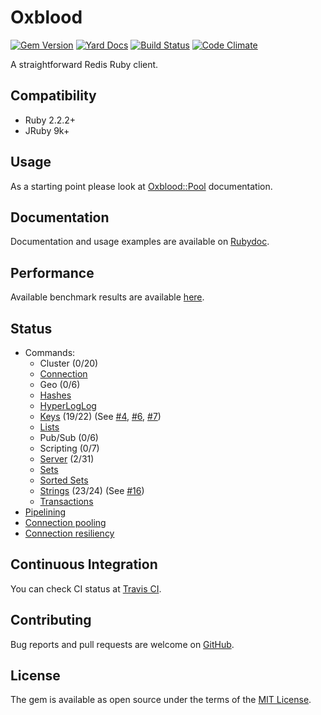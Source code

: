 # Oxblood

[![Gem Version](https://badge.fury.io/rb/oxblood.svg)](https://badge.fury.io/rb/oxblood)
[![Yard Docs](http://img.shields.io/badge/yard-docs-blue.svg)](http://rubydoc.info/github/etehtsea/oxblood/master/frames)
[![Build Status](https://travis-ci.org/etehtsea/oxblood.svg?branch=master)](https://travis-ci.org/etehtsea/oxblood)
[![Code Climate](https://codeclimate.com/github/etehtsea/oxblood/badges/gpa.svg)](https://codeclimate.com/github/etehtsea/oxblood)

A straightforward Redis Ruby client.

## Compatibility

- Ruby 2.2.2+
- JRuby 9k+

## Usage
As a starting point please look at [Oxblood::Pool](http://www.rubydoc.info/github/etehtsea/oxblood/master/Oxblood/Pool) documentation.

## Documentation
Documentation and usage examples are available on [Rubydoc](http://rubydoc.info/github/etehtsea/oxblood/master/frames).

## Performance
Available benchmark results are available [here](https://github.com/etehtsea/oxblood/wiki/Performance).

## Status

- Commands:
  - Cluster (0/20)
  - [Connection](http://www.rubydoc.info/github/etehtsea/oxblood/master/Oxblood/Commands/Connection)
  - Geo (0/6)
  - [Hashes](http://www.rubydoc.info/github/etehtsea/oxblood/master/Oxblood/Commands/Hashes)
  - [HyperLogLog](http://www.rubydoc.info/github/etehtsea/oxblood/master/Oxblood/Commands/HyperLogLog)
  - [Keys](http://www.rubydoc.info/github/etehtsea/oxblood/master/Oxblood/Commands/Keys) (19/22) (See [#4], [#6], [#7])
  - [Lists](http://www.rubydoc.info/github/etehtsea/oxblood/master/Oxblood/Commands/Lists)
  - Pub/Sub (0/6)
  - Scripting (0/7)
  - [Server](http://www.rubydoc.info/github/etehtsea/oxblood/master/Oxblood/Commands/Server) (2/31)
  - [Sets](http://www.rubydoc.info/github/etehtsea/oxblood/master/Oxblood/Commands/Sets)
  - [Sorted Sets](http://www.rubydoc.info/github/etehtsea/oxblood/master/Oxblood/Commands/SortedSets)
  - [Strings](http://www.rubydoc.info/github/etehtsea/oxblood/master/Oxblood/Commands/Strings) (23/24) (See [#16])
  - [Transactions](http://www.rubydoc.info/github/etehtsea/oxblood/master/Oxblood/Commands/Transactions)
- [Pipelining](http://www.rubydoc.info/github/etehtsea/oxblood/master/Oxblood/Pipeline)
- [Connection pooling](http://www.rubydoc.info/github/etehtsea/oxblood/master/Oxblood/Pool)
- [Connection resiliency](http://www.rubydoc.info/github/etehtsea/oxblood/master/Oxblood/RSocket)

## Continuous Integration
You can check CI status at [Travis CI](https://travis-ci.org/etehtsea/oxblood).

## Contributing
Bug reports and pull requests are welcome on [GitHub](https://github.com/etehtsea/oxblood).

## License
The gem is available as open source under the terms of the [MIT License](http://opensource.org/licenses/MIT).

[#4]: https://github.com/etehtsea/oxblood/issues/4
[#6]: https://github.com/etehtsea/oxblood/issues/6
[#7]: https://github.com/etehtsea/oxblood/issues/7
[#16]: https://github.com/etehtsea/oxblood/issues/16
[#19]: https://github.com/etehtsea/oxblood/issues/19
